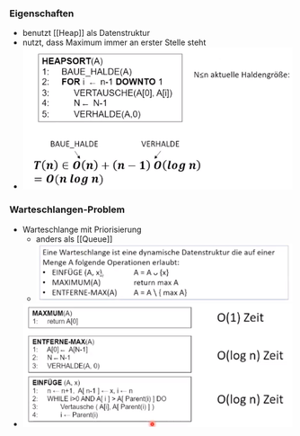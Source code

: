 ### Eigenschaften
+ benutzt [[Heap]] als Datenstruktur
+ nutzt, dass Maximum immer an erster Stelle steht
+ ![](../../../../z_images/Pasted%20image%2020221029184159.png)

### Warteschlangen-Problem
+ Warteschlange mit Priorisierung
	+ anders als [[Queue]]
	+ ![](../../../../z_images/Pasted%20image%2020221029184749.png)
+ ![](../../../../z_images/Pasted%20image%2020221029185253.png)